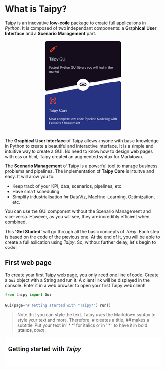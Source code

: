 # What is Taipy?

Taipy is an innovative **low-code** package to create full applications in *Python*. It is composed of two independant components: a **Graphical User Interface** and a **Scenario Management** part.

<p align="center">
  <img src="/steps/images/taipy-gui-core-illustration.svg" height=300>
</p>

The **Graphical User Interface** of Taipy allows anyone with basic knowledge in Python to create a beautiful and interactive interface. It is a simple and intuitive way to create a GUI. No need to know how to design web pages with css or html, Taipy created an augmented syntax for Markdown.

The **Scenario Management** of Taipy is a powerful tool to manage business problems and pipelines. The implementation of **Taipy Core** is intuitve and easy. It will allow you to:
- Keep track of your KPI, data, scenarios, pipelines, etc.
- Have smart scheduling
- Simplify industrialisation for DataViz, Machine-Learning, Optimization, etc.


You can use the GUI component without the Scenario Management and vice-versa. However, as you will see, they are incredibly efficient when combined.

This **'Get Started'** will go through all the basic concepts of *Taipy*. Each step is based on the code of the previous one. At the end of it, you will be able to create a full aplication using *Taipy*. So, without further delay, let's begin to code!

## First web page

To create your first Taipy web page, you only need one line of code. Create a `Gui` object with a String and run it. A client link will be displayed in the console. Enter it in a web browser to open your first Taipy web client!

```python
from taipy import Gui

Gui(page="# Getting started with *Taipy*").run()
```

> Note that you can style the text. Taipy uses the Markdown syntax to style your text and more. Therefore, # creates a title, ## makes a subtitle. Put your text in $'**'$ for italics or in $'*'$ to have it in bold (**italics**, *bold*).

<p align="center">
  <img src="/steps/images/step_0_result.png" width=700>
</p>
